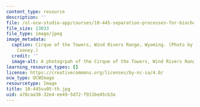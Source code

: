 ```yaml
---
content_type: resource
description: ''
file: /ol-ocw-studio-app/courses/10-445-separation-processes-for-biochemical-products-summer-2005/a78caa3632e4ee495d72f911be45cb3a_10-445su05-th.jpg
file_size: 13033
file_type: image/jpeg
image_metadata:
  caption: Cirque of the Towers, Wind Rivers Range, Wyoming. (Photo by Prof. Charles
    Cooney.)
  credit: ''
  image-alt: A photogrpah of the Cirque of the Towers, Wind Rivers Range, Wyoming.
learning_resource_types: []
license: https://creativecommons.org/licenses/by-nc-sa/4.0/
ocw_type: OCWImage
resourcetype: Image
title: 10-445su05-th.jpg
uid: a78caa36-32e4-ee49-5d72-f911be45cb3a
---
```

